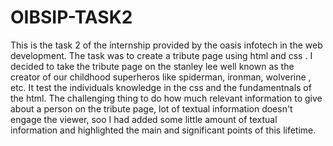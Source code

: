 # OIBSIP-TASK2
This is the task 2 of the internship provided by the oasis infotech in the web development. The task was to create a tribute page using html and css . I decided to take the tribute page on the stanley lee well known 
as the creator of our childhood superheros like spiderman, ironman, wolverine , etc. It test the individuals knowledge in the css and the fundamentnals of the html. The challenging thing to do how much relevant 
information to give about a person on the tribute page, lot of textual information doesn't engage the viewer, soo I had added some little amount of textual information and highlighted the main and significant points 
of this lifetime. 
